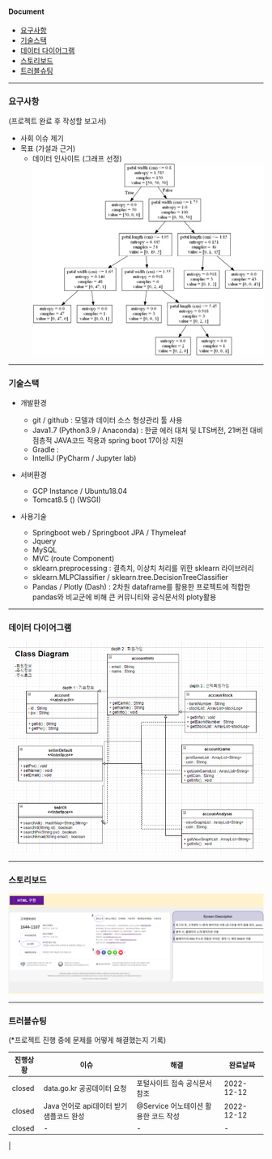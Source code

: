 #### Document
- [요구사항](#요구사항)
- [기술스택](#기술스택)
- [데이터 다이어그램](#데이터-다이어그램)
- [스토리보드](#스토리보드)
- [트러블슈팅](#트러블슈팅)

---
### 요구사항
(프로젝트 완료 후 작성할 보고서)
- 사회 이슈 제기
- 목표 (가설과 근거)
  - 데이터 인사이트 (그래프 선정)
![이미지제목](/static/classification_example.png)
---
### 기술스택
- 개발환경
  - git / github : 모델과 데이터 소스 형상관리 툴 사용
  - Java1.7 (Python3.9 / Anaconda) : 한글 에러 대처 및 LTS버전, 21버전 대비 점층적 JAVA코드 적용과 spring boot 17이상 지원 
  - Gradle : 
  - IntelliJ (PyCharm / Jupyter lab)

- 서버환경
  - GCP Instance / Ubuntu18.04
  - Tomcat8.5 () (WSGI)

- 사용기술
  - Springboot web / Springboot JPA / Thymeleaf
  - Jquery
  - MySQL
  - MVC (route Component)
  - sklearn.preprocessing : 결측치, 이상치 처리를 위한 sklearn 라이브러리
  - sklearn.MLPClassifier / sklearn.tree.DecisionTreeClassifier
  - Pandas / Plotly (Dash) : 2차원 dataframe를 활용한 프로젝트에 적합한 pandas와 비교군에 비해 큰 커뮤니티와 공식문서의 ploty활용

---
### 데이터 다이어그램
![이미지제목](/static/classdiagram_example.png)

---
### 스토리보드
![이미지제목](/static/storyboard_example.png)

---
### 트러블슈팅
(*프로젝트 진행 중에 문제를 어떻게 해결했는지 기록)

| 진행상황   | 이슈                         | 해결                       | 완료날짜       |
|--------|----------------------------|--------------------------|------------|
| closed | data.go.kr 공공데이터 요청        | 포털사이트 접속 공식문서 참조         | 2022-12-12 |
| closed | Java 언어로 api데이터 받기 샘플코드 완성 | @Service 어노테이션 활용한 코드 작성 | 2022-12-12 |
| closed | -                          | -                        | -          |
|